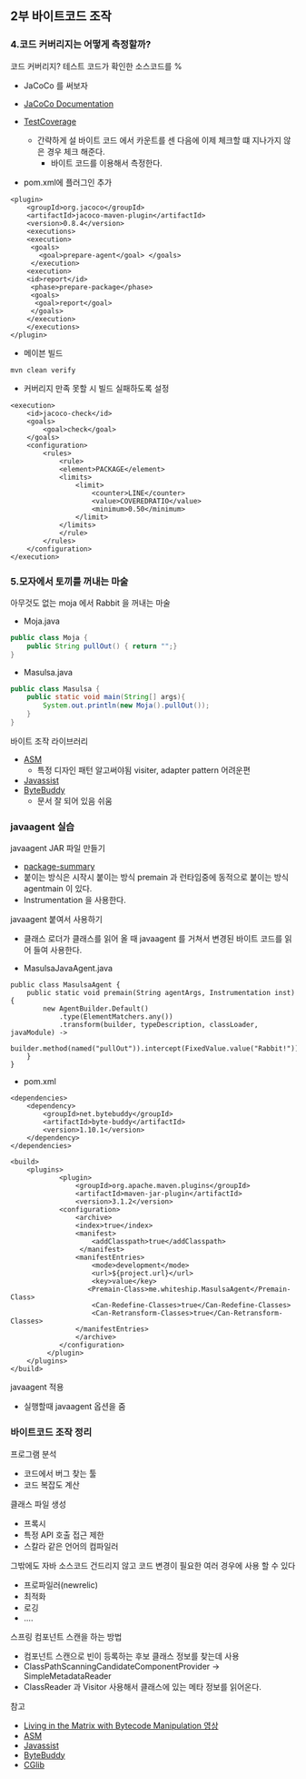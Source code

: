 ## 2부 바이트코드 조작
### 4.코드 커버리지는 어떻게 측정할까?
코드 커버리지? 테스트 코드가 확인한 소스코드를 %
- JaCoCo 를 써보자
- [JaCoCo Documentation](https://www.eclemma.org/jacoco/trunk/doc/index.html)
- [TestCoverage](http://www.semdesigns.com/Company/Publications/TestCoverage.pdf)
    - 간략하게 설 바이트 코드 에서 카운트를 센 다음에 이제 체크할 떄 지나가지 않은 경우 체크 해준다.
        - 바이트 코드를 이용해서 측정한다.

- pom.xml에 플러그인 추가
~~~
<plugin>
    <groupId>org.jacoco</groupId> 
    <artifactId>jacoco-maven-plugin</artifactId> 
    <version>0.8.4</version>
    <executions>
    <execution> 
     <goals>
       <goal>prepare-agent</goal> </goals>
     </execution> 
    <execution>
    <id>report</id>
     <phase>prepare-package</phase>
     <goals>
      <goal>report</goal>
     </goals>
    </execution> 
    </executions>
</plugin>
~~~

- 메이븐 빌드
~~~
mvn clean verify
~~~

- 커버리지 만족 못할 시 빌드 실패하도록 설정
~~~
<execution> 
    <id>jacoco-check</id> 
    <goals>
        <goal>check</goal> 
    </goals>
    <configuration> 
        <rules>
            <rule> 
            <element>PACKAGE</element> 
            <limits>
                <limit>
                    <counter>LINE</counter> 
                    <value>COVEREDRATIO</value>
                    <minimum>0.50</minimum>
                </limit> 
            </limits>
            </rule> 
        </rules>
    </configuration> 
</execution>
~~~

### 5.모자에서 토끼를 꺼내는 마술
아무것도 없는 moja 에서 Rabbit 을 꺼내는 마술
- Moja.java
~~~java
public class Moja {
    public String pullOut() { return "";}
}
~~~

- Masulsa.java
~~~java
public class Masulsa {
    public static void main(String[] args){
        System.out.println(new Moja().pullOut());
    }
}
~~~

바이트 조작 라이브러리
- [ASM](https://asm.ow2.io/)
    - 특정 디자인 패턴 알고써야됨 visiter, adapter pattern 어려운편 
- [Javassist](https://www.javassist.org/)
- [ByteBuddy](https://bytebuddy.net/#/)
     - 문서 잘 되어 있음 쉬움 

### javaagent 실습
javaagent JAR 파일 만들기
- [package-summary](https://docs.oracle.com/javase/8/docs/api/java/lang/instrument/package-summary.html)
- 붙이는 방식은 시작시 붙이는 방식 premain 과 런타임중에 동적으로 붙이는 방식 agentmain 이 있다.
- Instrumentation 을 사용한다.

javaagent 붙여서 사용하기
- 클래스 로더가 클래스를 읽어 올 때 javaagent 를 거쳐서 변경된 바이트 코드를 읽어 들여 사용한다.

- MasulsaJavaAgent.java
~~~
public class MasulsaAgent {
    public static void premain(String agentArgs, Instrumentation inst){
        new AgentBuilder.Default()
            .type(ElementMatchers.any())
            .transform(builder, typeDescription, classLoader, javaModule) -> 
        builder.method(named("pullOut")).intercept(FixedValue.value("Rabbit!"))).installOn(inst);
    }
}
~~~

- pom.xml
~~~
<dependencies> 
    <dependency>
        <groupId>net.bytebuddy</groupId> 
        <artifactId>byte-buddy</artifactId> 
        <version>1.10.1</version>
    </dependency> 
</dependencies>

<build> 
    <plugins>
            <plugin> 
                <groupId>org.apache.maven.plugins</groupId>
                <artifactId>maven-jar-plugin</artifactId> 
                <version>3.1.2</version>
            <configuration>
                <archive>
                <index>true</index> 
                <manifest>
                    <addClasspath>true</addClasspath>
                 </manifest>
                <manifestEntries>
                    <mode>development</mode>
                    <url>${project.url}</url>
                    <key>value</key> 
                   <Premain-Class>me.whiteship.MasulsaAgent</Premain-Class> 
                    <Can-Redefine-Classes>true</Can-Redefine-Classes> 
                    <Can-Retransform-Classes>true</Can-Retransform-Classes>
                </manifestEntries> 
                </archive>
            </configuration>
         </plugin>
    </plugins> 
</build>
~~~

javaagent 적용 
- 실행할때 javaagent 옵션을 줌

### 바이트코드 조작 정리
프로그램 분석
- 코드에서 버그 찾는 툴
- 코드 복잡도 계산

클래스 파일 생성
- 프록시
- 특정 API 호출 접근 제한
- 스칼라 같은 언어의 컴파일러

그밖에도 자바 소스코드 건드리지 않고 코드 변경이 필요한 여러 경우에 사용 할 수 있다
- 프로파일러(newrelic)
- 최적화
- 로깅
- ....

스프링 컴포넌트 스캔을 하는 방법
- 컴포넌트 스캔으로 빈이 등록하는 후보 클래스 정보를 찾는데 사용
- ClassPathScanningCandidateComponentProvider -> SimpleMetadataReader
- ClassReader 과 Visitor 사용해서 클래스에 있는 메타 정보를 읽어온다.

참고
- [Living in the Matrix with Bytecode Manipulation 영상](https://www.youtube.com/watch?v=39kdr1mNZ_s)
- [ASM](https://asm.ow2.io/)
- [Javassist](https://www.javassist.org/)
- [ByteBuddy](https://bytebuddy.net/#/)
- [CGlib](https://github.com/cglib/cglib)